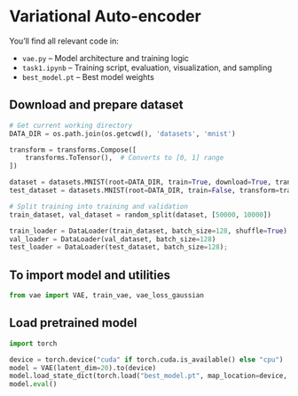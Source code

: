 # Variational Auto-encoder

You’ll find all relevant code in:

- `vae.py` – Model architecture and training logic  
- `task1.ipynb` – Training script, evaluation, visualization, and sampling  
- `best_model.pt` – Best model weights

## Download and prepare dataset
```python
# Get current working directory
DATA_DIR = os.path.join(os.getcwd(), 'datasets', 'mnist')

transform = transforms.Compose([
    transforms.ToTensor(),  # Converts to [0, 1] range
])

dataset = datasets.MNIST(root=DATA_DIR, train=True, download=True, transform=transform)
test_dataset = datasets.MNIST(root=DATA_DIR, train=False, transform=transform)

# Split training into training and validation
train_dataset, val_dataset = random_split(dataset, [50000, 10000])

train_loader = DataLoader(train_dataset, batch_size=128, shuffle=True)
val_loader = DataLoader(val_dataset, batch_size=128)
test_loader = DataLoader(test_dataset, batch_size=128);
```

## To import model and utilities

```python
from vae import VAE, train_vae, vae_loss_gaussian
```

## Load pretrained model

```python
import torch

device = torch.device("cuda" if torch.cuda.is_available() else "cpu")
model = VAE(latent_dim=20).to(device)
model.load_state_dict(torch.load("best_model.pt", map_location=device, weights_only=True))
model.eval()
